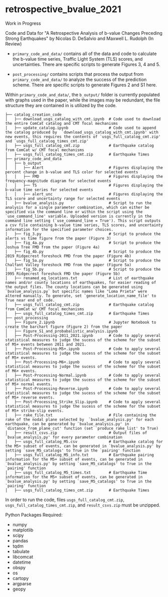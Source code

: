 # retrospective_bvalue_2021
Work in Progress

Code and Data for "A Retrospective Analysis of b-value Changes Preceding Strong Earthquakes" by Nicolas D. DeSalvio and Maxwell L. Rudolph (In Review)

- ```primary_code_and_data/``` contains all of the data and code to calculate the b-value time series, Traffic Light System (TLS) scores, and uncertainties. There are specific scripts to generate Figures 3, 4 and 5.

- ```post_processing/``` contains scripts that process the output from ```primary_code_and_data/``` to analyze the success of the prediction scheme. There are specific scripts to generate Figures 2 and S1 here.


Within `primary_code_and_data/`, the `b_output/` folder is currently populated with graphs used in the paper, while the images may be redundant, the file structure they are contained in is utilized by the code.
```
├── catalog_creation_code
│   ├── download_usgs_catalog_with_cmt.ipynb  # Code used to download the entire ComCat catalog and CMT focal mechanisms
│   ├── update_catalog.ipynb                  # Code used to append the catalog produced by  `download_usgs_catalog_with_cmt.ipynb' with new events, this requires the contents of `usgs_full_catalog_cmt.zip' and `usgs_full_catalog_times_cmt.zip'
│   ├── usgs_full_catalog_cmt.zip             # Earthquake catalog from ComCat w/ CMT focal mechanisms
│   ├── usgs_full_catalog_times_cmt.zip       # Earthquake Times
├── primary_code_and_data
│   ├── b_output 
│   │   ├── Alert                             # Figures displaying the percent change in b-value and TLS color for selected events
│   │   ├── FMD                               # Figures displaying the frequency-magnitude diagram for selected events
│   │   ├── TS                                # Figures displaying the b-value time series for selected events
│   │   ├── alert_unc                         # Figures displaying the TLS score and uncertainty range for selected events
│   ├── bvalue_analysis.py                    # Script to run the analysis for a single parameter combination, which can either be specified via the command line or within the script using the `use_command_line' variable. Uploaded version is currently in the command line setting (`use_command_line = True'). This script outputs a csv file containing b-value time series, TLS scores, and uncertainty information for the specified parameter choices.
│   ├── fig_3.py                              # Script to produce the alerts vs time figure from the paper (Figure 3)
│   ├── fig_4a.py                             # Script to produce the Joshua Tree FMD from the paper (Figure 4a)
│   ├── fig_4b.py                             # Script to produce the 2019 Ridgecrest foreshock FMD from the paper (Figure 4b)
│   ├── fig_5a.py                             # Script to produce the Chalfant Valley foreshock FMD from the paper (Figure 5a)
│   ├── fig_5b.py                             # Script to produce the 1995 Ridgecrest foreshock FMD the paper (Figure 5b)
│   ├── renamed_eq_locations.txt              # List of earthquake names and/or county locations of earthquakes, for easier reading of the output files. The county locations can be generated using `bvalue_analysis.py` but specific names like "Loma Prieta" were altered manually. To generate, set `generate_location_name_file' to True near end of code.
│   ├── usgs_full_catalog_cmt.zip             # Earthquake catalog from ComCat w/ CMT focal mechanisms
│   ├── usgs_full_catalog_times_cmt.zip       # Earthquake Times
├── post_processing
│   ├── Figure_2.ipynb                        # Jupyter Notebook to create the barchart figure (Figure 2) from the paper
│   ├── Figure_S1_and_probabalistic_analysis.ipynb
│   ├── Post-Processing-2011_2021.ipynb       # Code to apply several statistical measures to judge the sucess of the scheme for the subset of M5+ events between 2011 and 2021.
│   ├── Post-Processing-M5+.ipynb             # Code to apply several statistical measures to judge the sucess of the scheme for the subset of M5+ events.
│   ├── Post-Processing-M6+.ipynb             # Code to apply several statistical measures to judge the sucess of the scheme for the subset of M6+ events.
│   ├── Post-Processing-Normal.ipynb          # Code to apply several statistical measures to judge the sucess of the scheme for the subset of M5+ normal events.
│   ├── Post-Processing-Reverse.ipynb         # Code to apply several statistical measures to judge the sucess of the scheme for the subset of M5+ reverse events.
│   ├── Post-Processing_Strike_Slip.ipynb     # Code to apply several statistical measures to judge the sucess of the scheme for the subset of M5+ strike-slip events.
│   ├── rake_file.txt                         # File containing the rake of the nodal plane selected by  `bvalue_analysis.py' for each earthquake, can be generated by `bvalue_analysis.py' in `distance_from_plane_cut' function (set `produce_rake_list' to True)
│   ├── result_csvs.zip                       # Output files of `bvalue_analysis.py' for every parameter combination
│   ├── usgs_full_catalog_M5.csv              # Earthquake catalog for the M5+ subset of events, can be generated in `bvalue_analysis.py' by setting `save_M5_catalogs' to True in the `pairing' function
│   ├── usgs_full_catalog_M5_info.txt         # Earthquake pairing information for the M5+ subset of events, can be generated in `bvalue_analysis.py' by setting `save_M5_catalogs' to True in the `pairing' function
│   ├── usgs_full_catalog_M5_times.txt        # Earthquake Time information for the M5+ subset of events, can be generated in `bvalue_analysis.py' by setting `save_M5_catalogs' to True in the `pairing' function
│   ├── usgs_full_catalog_times_cmt.zip       # Earthquake Times
```

In order to run the code, files `usgs_full_catalog_cmt.zip`, `usgs_full_catalog_times_cmt.zip`, and `result_csvs.zip` must be unzipped.

Python Packages Required:
- numpy
- matplotlib
- scipy
- pandas
- tqdm
- tabulate
- libcomcat
- datetime
- obspy
- os
- cartopy
- argparse
- geopy
